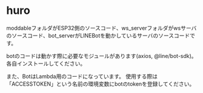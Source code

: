 # huro
moddableフォルダがESP32側のソースコード、ws_serverフォルダがwsサーバのソースコード、bot_serverがLINEBotを動かしているサーバのソースコードです。

botのコードは動かす際に必要なモジュールがあります(axios, @line/bot-sdk)。各自インストールしてください。

また、BotはLambda用のコードになっています。
使用する際は「ACCESSTOKEN」という名前の環境変数にbotのtokenを登録してください。

